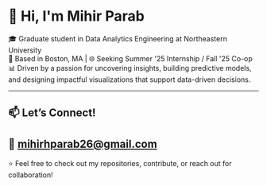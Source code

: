 # 👋 Hi, I'm Mihir Parab

🎓 Graduate student in Data Analytics Engineering at Northeastern University  
📍 Based in Boston, MA | 🌐 Seeking Summer '25 Internship / Fall '25 Co-op
📊 Driven by a passion for uncovering insights, building predictive models, and designing impactful visualizations that support data-driven decisions.

---

## 📫 Let’s Connect!

📧 mihirhparab26@gmail.com 
---

⭐️ Feel free to check out my repositories, contribute, or reach out for collaboration!
